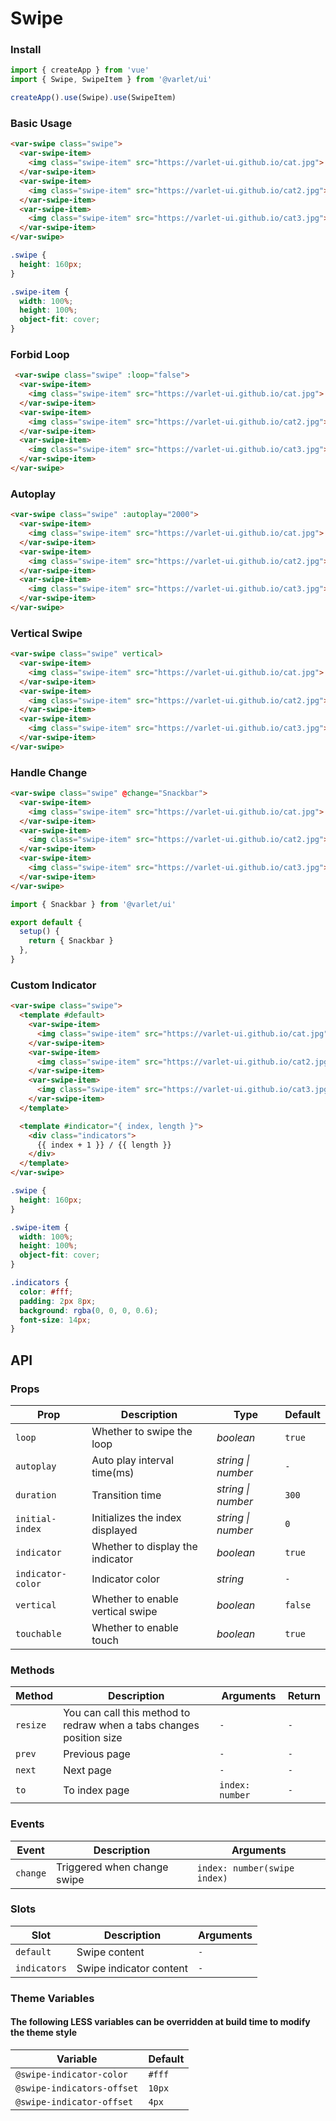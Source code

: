 # Swipe

### Install

```js
import { createApp } from 'vue'
import { Swipe, SwipeItem } from '@varlet/ui'

createApp().use(Swipe).use(SwipeItem)
```

### Basic Usage

```html
<var-swipe class="swipe">
  <var-swipe-item>
    <img class="swipe-item" src="https://varlet-ui.github.io/cat.jpg">
  </var-swipe-item>
  <var-swipe-item>
    <img class="swipe-item" src="https://varlet-ui.github.io/cat2.jpg">
  </var-swipe-item>
  <var-swipe-item>
    <img class="swipe-item" src="https://varlet-ui.github.io/cat3.jpg">
  </var-swipe-item>
</var-swipe>
```

```css
.swipe {
  height: 160px;
}

.swipe-item {
  width: 100%;
  height: 100%;
  object-fit: cover;
}
```

### Forbid Loop

```html
 <var-swipe class="swipe" :loop="false">
  <var-swipe-item>
    <img class="swipe-item" src="https://varlet-ui.github.io/cat.jpg">
  </var-swipe-item>
  <var-swipe-item>
    <img class="swipe-item" src="https://varlet-ui.github.io/cat2.jpg">
  </var-swipe-item>
  <var-swipe-item>
    <img class="swipe-item" src="https://varlet-ui.github.io/cat3.jpg">
  </var-swipe-item>
</var-swipe>
```

### Autoplay

```html
<var-swipe class="swipe" :autoplay="2000">
  <var-swipe-item>
    <img class="swipe-item" src="https://varlet-ui.github.io/cat.jpg">
  </var-swipe-item>
  <var-swipe-item>
    <img class="swipe-item" src="https://varlet-ui.github.io/cat2.jpg">
  </var-swipe-item>
  <var-swipe-item>
    <img class="swipe-item" src="https://varlet-ui.github.io/cat3.jpg">
  </var-swipe-item>
</var-swipe>
```

### Vertical Swipe

```html
<var-swipe class="swipe" vertical>
  <var-swipe-item>
    <img class="swipe-item" src="https://varlet-ui.github.io/cat.jpg">
  </var-swipe-item>
  <var-swipe-item>
    <img class="swipe-item" src="https://varlet-ui.github.io/cat2.jpg">
  </var-swipe-item>
  <var-swipe-item>
    <img class="swipe-item" src="https://varlet-ui.github.io/cat3.jpg">
  </var-swipe-item>
</var-swipe>
```

### Handle Change

```html
<var-swipe class="swipe" @change="Snackbar">
  <var-swipe-item>
    <img class="swipe-item" src="https://varlet-ui.github.io/cat.jpg">
  </var-swipe-item>
  <var-swipe-item>
    <img class="swipe-item" src="https://varlet-ui.github.io/cat2.jpg">
  </var-swipe-item>
  <var-swipe-item>
    <img class="swipe-item" src="https://varlet-ui.github.io/cat3.jpg">
  </var-swipe-item>
</var-swipe>
```

```js
import { Snackbar } from '@varlet/ui'

export default {
  setup() {
    return { Snackbar }
  },
}
```

### Custom Indicator

```html
<var-swipe class="swipe">
  <template #default>
    <var-swipe-item>
      <img class="swipe-item" src="https://varlet-ui.github.io/cat.jpg">
    </var-swipe-item>
    <var-swipe-item>
      <img class="swipe-item" src="https://varlet-ui.github.io/cat2.jpg">
    </var-swipe-item>
    <var-swipe-item>
      <img class="swipe-item" src="https://varlet-ui.github.io/cat3.jpg">
    </var-swipe-item>
  </template>

  <template #indicator="{ index, length }">
    <div class="indicators">
      {{ index + 1 }} / {{ length }}
    </div>
  </template>
</var-swipe>
```

```css
.swipe {
  height: 160px;
}

.swipe-item {
  width: 100%;
  height: 100%;
  object-fit: cover;
}

.indicators {
  color: #fff;
  padding: 2px 8px;
  background: rgba(0, 0, 0, 0.6);
  font-size: 14px;
}
```

## API

### Props

| Prop | Description | Type | Default | 
| --- | --- | --- | --- | 
| `loop` | Whether to swipe the loop | _boolean_ | `true` |
| `autoplay` | Auto play interval time(ms) | _string \| number_ | `-` |
| `duration` | Transition time | _string \| number_ | `300` |
| `initial-index` | Initializes the index displayed | _string \| number_ | `0` |
| `indicator` | Whether to display the indicator | _boolean_ | `true` |
| `indicator-color` | Indicator color | _string_ | `-` |
| `vertical` | Whether to enable vertical swipe | _boolean_ | `false` |
| `touchable` |  Whether to enable touch | _boolean_ | `true` |

### Methods

| Method | Description | Arguments | Return |
| --- | --- | --- | --- |
| `resize` | You can call this method to redraw when a tabs changes position size | `-` | `-` |
| `prev` | Previous page  | `-` | `-` |
| `next` | Next page | `-` | `-` |
| `to` | To index page | `index: number` | `-` |

### Events

| Event | Description | Arguments |
| --- | --- | --- |
| `change` | Triggered when change swipe | `index: number(swipe index)` |

### Slots

| Slot | Description | Arguments |
| --- | --- | --- |
| `default` | Swipe content | `-` |
| `indicators` | Swipe indicator content | `-` |

### Theme Variables
#### The following LESS variables can be overridden at build time to modify the theme style

| Variable | Default |
| --- | --- |
| `@swipe-indicator-color` | `#fff` |
| `@swipe-indicators-offset` | `10px` |
| `@swipe-indicator-offset` | `4px` |